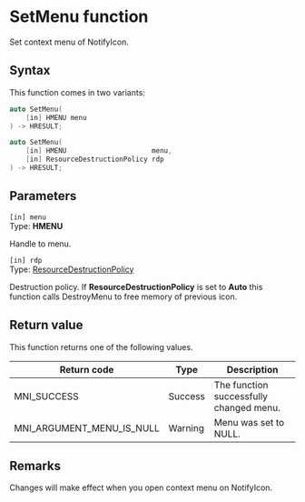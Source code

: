 # SetMenu function

Set context menu of NotifyIcon.

## Syntax

This function comes in two variants:

```cpp
auto SetMenu(
    [in] HMENU menu
) -> HRESULT;
```

```cpp
auto SetMenu(
    [in] HMENU                     menu,
    [in] ResourceDestructionPolicy rdp
) -> HRESULT;
```

## Parameters

`[in] menu`</br>
Type: **HMENU**

Handle to menu.

`[in] rdp`</br>
Type: [ResourceDestructionPolicy](ne-notifyicon-resourcedestructionpolicy.md)

Destruction policy.
If **ResourceDestructionPolicy** is set to **Auto** this function calls DestroyMenu to free 
memory of previous icon.


## Return value

This function returns one of the following values.

Return code                        | Type    | Description
---------------------------------- | ------- | -----------------------------------------------------------------------------
MNI_SUCCESS                        | Success | The function successfully changed menu.
MNI_ARGUMENT_MENU_IS_NULL          | Warning | Menu was set to NULL.

## Remarks

Changes will make effect when you open context menu on NotifyIcon.
